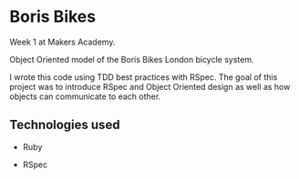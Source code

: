  Boris Bikes
======================

Week 1 at Makers Academy.

Object Oriented model of the Boris Bikes London bicycle system.

I wrote this code using TDD best practices with RSpec. The goal of this project was to introduce RSpec and Object Oriented design as well as how objects can communicate to each other.

Technologies used
-----------------

- Ruby

- RSpec